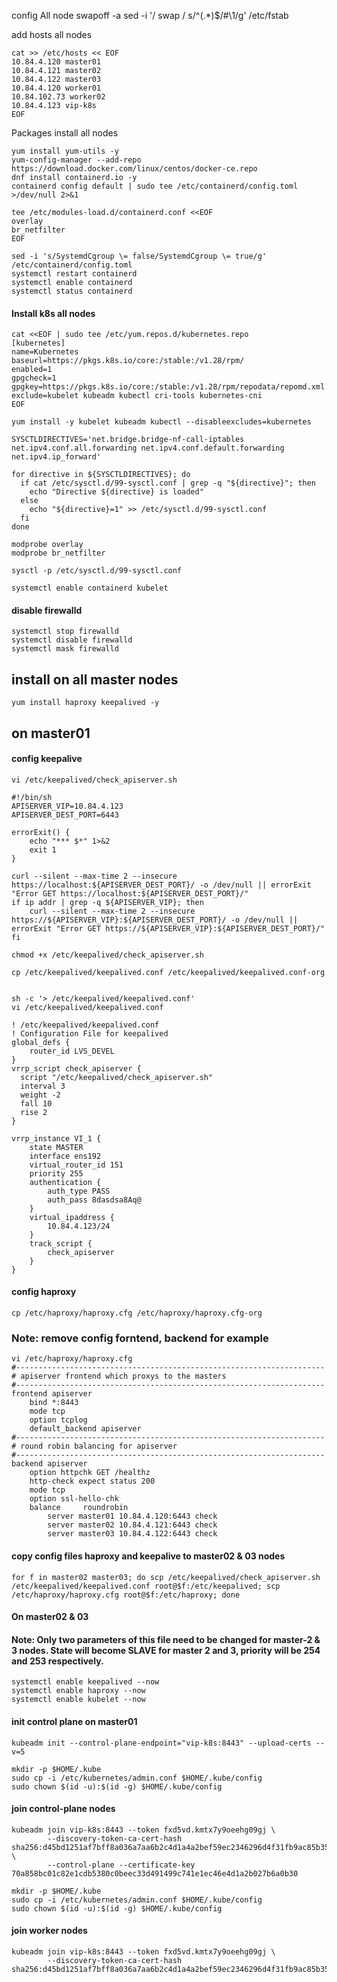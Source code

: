 config All node
    swapoff -a
    sed -i '/ swap / s/^\(.*\)$/#\1/g' /etc/fstab

add hosts all nodes

    cat >> /etc/hosts << EOF
    10.84.4.120 master01
    10.84.4.121 master02
    10.84.4.122 master03
    10.84.4.120 worker01
    10.84.102.73 worker02
    10.84.4.123 vip-k8s
    EOF

Packages install all nodes

    yum install yum-utils -y
    yum-config-manager --add-repo https://download.docker.com/linux/centos/docker-ce.repo
    dnf install containerd.io -y
    containerd config default | sudo tee /etc/containerd/config.toml >/dev/null 2>&1

    tee /etc/modules-load.d/containerd.conf <<EOF
    overlay
    br_netfilter
    EOF

    sed -i 's/SystemdCgroup \= false/SystemdCgroup \= true/g' /etc/containerd/config.toml
    systemctl restart containerd
    systemctl enable containerd
    systemctl status containerd

#### Install k8s all nodes

    cat <<EOF | sudo tee /etc/yum.repos.d/kubernetes.repo
    [kubernetes]
    name=Kubernetes
    baseurl=https://pkgs.k8s.io/core:/stable:/v1.28/rpm/
    enabled=1
    gpgcheck=1
    gpgkey=https://pkgs.k8s.io/core:/stable:/v1.28/rpm/repodata/repomd.xml.key
    exclude=kubelet kubeadm kubectl cri-tools kubernetes-cni
    EOF    

    yum install -y kubelet kubeadm kubectl --disableexcludes=kubernetes
    
    SYSCTLDIRECTIVES='net.bridge.bridge-nf-call-iptables net.ipv4.conf.all.forwarding net.ipv4.conf.default.forwarding net.ipv4.ip_forward'
    
    for directive in ${SYSCTLDIRECTIVES}; do
      if cat /etc/sysctl.d/99-sysctl.conf | grep -q "${directive}"; then
        echo "Directive ${directive} is loaded"
      else
        echo "${directive}=1" >> /etc/sysctl.d/99-sysctl.conf
      fi
    done
    
    modprobe overlay
    modprobe br_netfilter

    sysctl -p /etc/sysctl.d/99-sysctl.conf
    
    systemctl enable containerd kubelet

#### disable firewalld    

    systemctl stop firewalld
    systemctl disable firewalld
    systemctl mask firewalld


## install on all master nodes

    yum install haproxy keepalived -y

## on master01

#### config keepalive

    vi /etc/keepalived/check_apiserver.sh
    
    #!/bin/sh
    APISERVER_VIP=10.84.4.123
    APISERVER_DEST_PORT=6443
    
    errorExit() {
        echo "*** $*" 1>&2
        exit 1
    }
    
    curl --silent --max-time 2 --insecure https://localhost:${APISERVER_DEST_PORT}/ -o /dev/null || errorExit "Error GET https://localhost:${APISERVER_DEST_PORT}/"
    if ip addr | grep -q ${APISERVER_VIP}; then
        curl --silent --max-time 2 --insecure https://${APISERVER_VIP}:${APISERVER_DEST_PORT}/ -o /dev/null || errorExit "Error GET https://${APISERVER_VIP}:${APISERVER_DEST_PORT}/"
    fi

    chmod +x /etc/keepalived/check_apiserver.sh

    cp /etc/keepalived/keepalived.conf /etc/keepalived/keepalived.conf-org

        
    sh -c '> /etc/keepalived/keepalived.conf'
    vi /etc/keepalived/keepalived.conf
    
    ! /etc/keepalived/keepalived.conf
    ! Configuration File for keepalived
    global_defs {
        router_id LVS_DEVEL
    }
    vrrp_script check_apiserver {
      script "/etc/keepalived/check_apiserver.sh"
      interval 3
      weight -2
      fall 10
      rise 2
    }
    
    vrrp_instance VI_1 {
        state MASTER
        interface ens192
        virtual_router_id 151
        priority 255
        authentication {
            auth_type PASS
            auth_pass 8dasdsa8Aq@
        }
        virtual_ipaddress {
            10.84.4.123/24
        }
        track_script {
            check_apiserver
        }
    }

#### config haproxy

    cp /etc/haproxy/haproxy.cfg /etc/haproxy/haproxy.cfg-org

### Note: remove config forntend, backend for example

    vi /etc/haproxy/haproxy.cfg
    #---------------------------------------------------------------------
    # apiserver frontend which proxys to the masters
    #---------------------------------------------------------------------
    frontend apiserver
        bind *:8443
        mode tcp
        option tcplog
        default_backend apiserver
    #---------------------------------------------------------------------
    # round robin balancing for apiserver
    #---------------------------------------------------------------------
    backend apiserver
        option httpchk GET /healthz
        http-check expect status 200
        mode tcp
        option ssl-hello-chk
        balance     roundrobin
            server master01 10.84.4.120:6443 check
            server master02 10.84.4.121:6443 check
            server master03 10.84.4.122:6443 check


#### copy config files haproxy and keepalive to master02 & 03 nodes
    for f in master02 master03; do scp /etc/keepalived/check_apiserver.sh /etc/keepalived/keepalived.conf root@$f:/etc/keepalived; scp /etc/haproxy/haproxy.cfg root@$f:/etc/haproxy; done

#### On master02 & 03

#### Note: Only two parameters of this file need to be changed for master-2 & 3 nodes. State will become SLAVE for master 2 and 3, priority will be 254 and 253 respectively.

    systemctl enable keepalived --now
    systemctl enable haproxy --now
    systemctl enable kubelet --now

#### init control plane on master01

    kubeadm init --control-plane-endpoint="vip-k8s:8443" --upload-certs --v=5

    mkdir -p $HOME/.kube
    sudo cp -i /etc/kubernetes/admin.conf $HOME/.kube/config
    sudo chown $(id -u):$(id -g) $HOME/.kube/config

#### join control-plane nodes

    kubeadm join vip-k8s:8443 --token fxd5vd.kmtx7y9oeehg09gj \
            --discovery-token-ca-cert-hash sha256:d45bd1251af7bff8a036a7aa6b2c4d1a4a2bef59ec2346296d4f31fb9ac85b35 \
            --control-plane --certificate-key 70a858bc01c82e1cdb5380c0beec33d491499c741e1ec46e4d1a2b027b6a0b30
  
    mkdir -p $HOME/.kube
    sudo cp -i /etc/kubernetes/admin.conf $HOME/.kube/config
    sudo chown $(id -u):$(id -g) $HOME/.kube/config

#### join worker nodes

    kubeadm join vip-k8s:8443 --token fxd5vd.kmtx7y9oeehg09gj \
            --discovery-token-ca-cert-hash sha256:d45bd1251af7bff8a036a7aa6b2c4d1a4a2bef59ec2346296d4f31fb9ac85b35